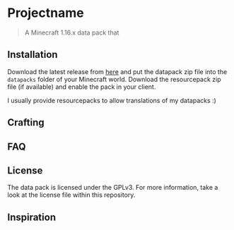 # Projectname

> A Minecraft 1.16.x data pack that

## Installation

Download the latest release from [here][latest] and put the datapack zip file into the `datapacks` folder of your Minecraft world. Download the resourcepack zip file (if available) and enable the pack in your client.

I usually provide resourcepacks to allow translations of my datapacks :)

## Crafting

## FAQ

## License

The data pack is licensed under the GPLv3. For more information, take a look at the license file within this repository.

## Inspiration

[latest]: https://github.com/vanilla-friendly-datapacks/REPLACE/releases/latest

